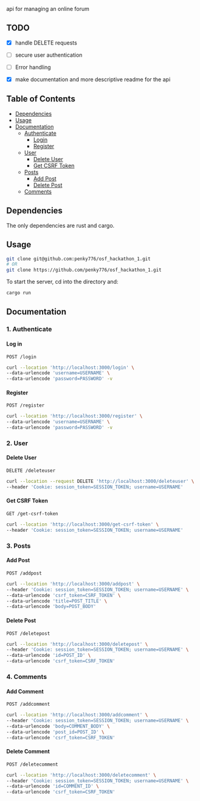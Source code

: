 api for managing an online forum

## TODO
- [x] handle DELETE requests 
- [ ] secure user authentication 
- [ ] Error handling
- [x] make documentation and more descriptive readme for the api


## Table of Contents

* [Dependencies](#dependencies)
* [Usage](#usage)
* [Documentation](#documentation)
    - [Authenticate](#1-authenticate)
        - [Login](#log-in)
        - [Register](#register)
    - [User](#2-user)
        - [Delete User](#delete-user)
        - [Get CSRF Token](#get-csrf-token)
    - [Posts](#2-posts)
        - [Add Post](#add-post)
        - [Delete Post](#delete-post)
    - [Comments](#3-comments)

## Dependencies

The only dependencies are rust and cargo.

## Usage

``` bash
git clone git@github.com:penky776/osf_hackathon_1.git
# OR
git clone https://github.com/penky776/osf_hackathon_1.git
```
To start the server, cd into the directory and:
``` bash
cargo run
```

## Documentation

### 1. Authenticate

#### Log in 
`POST /login`

```bash
curl --location 'http://localhost:3000/login' \
--data-urlencode 'username=USERNAME' \
--data-urlencode 'password=PASSWORD' -v
```

#### Register
`POST /register`

```bash
curl --location 'http://localhost:3000/register' \
--data-urlencode 'username=USERNAME' \
--data-urlencode 'password=PASSWORD' -v
```

### 2. User

#### Delete User
`DELETE /deleteuser`

```bash
curl --location --request DELETE 'http://localhost:3000/deleteuser' \
--header 'Cookie: session_token=SESSION_TOKEN; username=USERNAME'
```

#### Get CSRF Token
`GET /get-csrf-token`

```bash
curl --location 'http://localhost:3000/get-csrf-token' \
--header 'Cookie: session_token=SESSION_TOKEN; username=USERNAME'
```

### 3. Posts

#### Add Post 
`POST /addpost`

```bash
curl --location 'http://localhost:3000/addpost' \
--header 'Cookie: session_token=SESSION_TOKEN; username=USERNAME' \
--data-urlencode 'csrf_token=CSRF_TOKEN' \
--data-urlencode 'title=POST_TITLE' \
--data-urlencode 'body=POST_BODY'
```

#### Delete Post 
`POST /deletepost`

```bash
curl --location 'http://localhost:3000/deletepost' \
--header 'Cookie: session_token=SESSION_TOKEN; username=USERNAME' \
--data-urlencode 'id=POST_ID' \
--data-urlencode 'csrf_token=CSRF_TOKEN'
```

### 4. Comments

#### Add Comment
`POST /addcomment`

```bash
curl --location 'http://localhost:3000/addcomment' \
--header 'Cookie: session_token=SESSION_TOKEN; username=USERNAME' \
--data-urlencode 'body=COMMENT_BODY' \
--data-urlencode 'post_id=POST_ID' \
--data-urlencode 'csrf_token=CSRF_TOKEN'
```

#### Delete Comment
`POST /deletecomment`

```bash
curl --location 'http://localhost:3000/deletecomment' \
--header 'Cookie: session_token=SESSION_TOKEN; username=USERNAME' \
--data-urlencode 'id=COMMENT_ID' \
--data-urlencode 'csrf_token=CSRF_TOKEN'
```